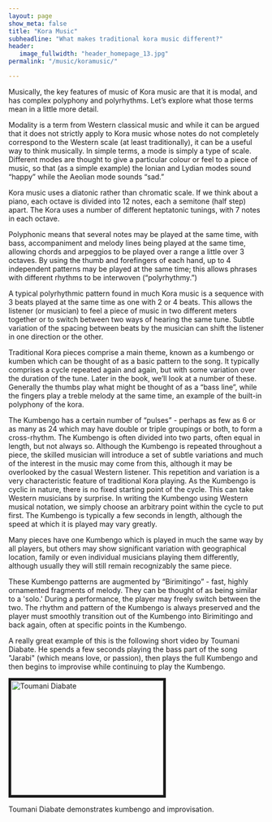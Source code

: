 ```yaml
---
layout: page
show_meta: false
title: "Kora Music"
subheadline: "What makes traditional kora music different?"
header:
   image_fullwidth: "header_homepage_13.jpg"
permalink: "/music/koramusic/"

---
```

Musically, the key features of music of Kora music are that it is modal, and has complex polyphony and polyrhythms. Let’s explore what those terms mean in a little more detail.

Modality is a term from Western classical music and while it can be argued that it does not strictly apply to Kora music whose notes do not completely correspond to the Western scale (at least traditionally), it can be a useful way to think musically. In simple terms, a mode is simply a type of scale. Different modes are thought to give a particular colour or feel to a piece of music, so that (as a simple example) the Ionian and Lydian modes sound “happy” while the Aeolian mode sounds “sad.”

Kora music uses a diatonic rather than chromatic scale. If we think about a piano, each octave is divided into 12 notes, each a semitone (half step) apart. The Kora uses a number of different heptatonic tunings, with 7 notes in each octave. 

Polyphonic means that several notes may be played at the same time, with bass, accompaniment and melody lines being played at the same time, allowing chords and arpeggios to be played over a range a little over 3 octaves. By using the thumb and forefingers of each hand, up to 4 independent patterns may be played at the same time; this allows phrases with different rhythms to be interwoven (“polyrhythmy.”) 

A typical polyrhythmic pattern found in much Kora music is a sequence with 3 beats played at the same time as one with 2 or 4 beats. This allows the listener (or musician) to feel a piece of music in two different meters together or to switch between two ways of hearing the same tune. Subtle variation of the spacing between beats by the musician can shift the listener in one direction or the other.

Traditional Kora pieces comprise a main theme, known as a kumbengo or kumben which can be thought of as a basic pattern to the song. It typically comprises a cycle repeated again and again, but with some variation over the duration of the tune. Later in the book, we’ll look at a number of these. Generally the thumbs play what might be thought of as a “bass line”, while the fingers play a treble melody at the same time, an example of the built-in polyphony of the kora. 

The Kumbengo has a certain number of “pulses” - perhaps as few as 6 or as many as 24 which may have double or triple groupings or both, to form a cross-rhythm. The Kumbengo is often divided into two parts, often equal in length, but not always so. Although the Kumbengo is repeated throughout a piece, the skilled musician will introduce a set of subtle variations and much of the interest in the music may come from this, although it may be overlooked by the casual Western listener. This repetition and variation is a very characteristic feature of traditional Kora playing. As the Kumbengo is cyclic in nature, there is no fixed starting point of the cycle. This can take Western musicians by surprise. In writing the Kumbengo using Western musical notation, we simply choose an arbitrary point within the cycle to put first. The Kumbengo is typically a few seconds in length, although the speed at which it is played may vary greatly. 

Many pieces have one Kumbengo which is played in much the same way by all players,  but others may show significant variation with geographical location, family or even individual musicians playing them differently, although usually they will still remain recognizably the same piece. 

These Kumbengo patterns are augmented by “Birimitingo” - fast, highly ornamented fragments of melody. They can be thought of as being similar to a 'solo.' During a performance, the player may freely switch between the two.  The rhythm and pattern of the Kumbengo is always preserved and the player must smoothly transition out of the Kumbengo into Birimitingo and back again, often at specific points in the Kumbengo.

A really great example of this is the following short video by Toumani Diabate. He spends a few seconds playing the bass part of the song "Jarabi" (which means love, or passion), then plays the full Kumbengo and then begins to improvise while continuing to play the Kumbengo.

<a href="{{ site.url }}{{ site.baseurl }}/music/videoskumbengodemo/">
<img src="https://img.youtube.com/vi/8luhdxS2KuM/0.jpg" 
alt="Toumani Diabate" width="300" height="225" border="5" /></a>


Toumani Diabate demonstrates kumbengo and improvisation.
